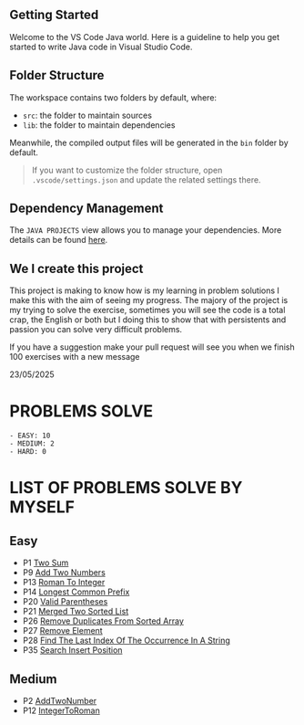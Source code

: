 ## Getting Started

Welcome to the VS Code Java world. Here is a guideline to help you get started to write Java code in Visual Studio Code.

## Folder Structure

The workspace contains two folders by default, where:

- `src`: the folder to maintain sources
- `lib`: the folder to maintain dependencies

Meanwhile, the compiled output files will be generated in the `bin` folder by default.

> If you want to customize the folder structure, open `.vscode/settings.json` and update the related settings there.

## Dependency Management

The `JAVA PROJECTS` view allows you to manage your dependencies. More details can be found [here](https://github.com/microsoft/vscode-java-dependency#manage-dependencies).


## We I create this project

This project is making to know how is my learning in problem solutions I make this with the aim of seeing my progress.
The majory of the project is my trying to solve the exercise, sometimes you will see the code is a total crap, the English or both
but I doing this to show that with persistents and passion you can solve very difficult problems.

If you have a suggestion make your pull request will see you when we finish 100 exercises with a new message

23/05/2025

# PROBLEMS SOLVE
    - EASY: 10
    - MEDIUM: 2
    - HARD: 0

# LIST OF PROBLEMS SOLVE BY MYSELF
## Easy
- P1 [Two Sum](./src/Problems/P1/TwoSum.java)
- P9 [Add Two Numbers](./src/Problems/P9/PalindromeNumber.java)
- P13 [Roman To Integer](./src/Problems/P13/RomanToInteger.java)
- P14 [Longest Common Prefix](./src/Problems/P14/LongestCommonPrefix.java)
- P20 [Valid Parentheses](./src/Problems/P20/ValidPrentheses.java)
- P21 [Merged Two Sorted List](./src/Problems/P21/MergedTwoSortedList.java)
- P26 [Remove Duplicates From Sorted Array](./src/Problems/P26/RemoveDuplicatesFromSortedArray.java)
- P27 [Remove Element](./src/Problems/P27/RemoveElement.java)
- P28 [Find The Last Index Of The Occurrence In A String](./src/Problems/P28/FindTheIndexOfTheFirstOcurrenceInAString.java)
- P35 [Search Insert Position](./src/Problems/P35/SearchInsertPosition.java)

## Medium
- P2 [AddTwoNumber](./src/Problems/P2/AddTwoNumbers.java)
- P12 [IntegerToRoman](./src/Problems/P12/IntegerToRoman.java)
